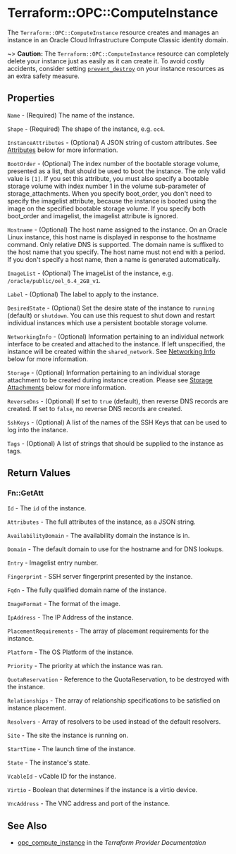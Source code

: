 # Terraform::OPC::ComputeInstance

The ``Terraform::OPC::ComputeInstance`` resource creates and manages an instance in an Oracle Cloud Infrastructure Compute Classic identity domain.

~> **Caution:** The ``Terraform::OPC::ComputeInstance`` resource can completely delete your
instance just as easily as it can create it. To avoid costly accidents,
consider setting
[``prevent_destroy``](/docs/configuration/resources.html#prevent_destroy)
on your instance resources as an extra safety measure.

## Properties

`Name` - (Required) The name of the instance.

`Shape` - (Required) The shape of the instance, e.g. `oc4`.

`InstanceAttributes` - (Optional) A JSON string of custom attributes. See [Attributes](#attributes) below for more information.

`BootOrder` - (Optional) The index number of the bootable storage volume, presented as a list, that should be used to boot the instance. The only valid value is `[1]`. If you set this attribute, you must also specify a bootable storage volume with index number 1 in the volume sub-parameter of storage_attachments. When you specify boot_order, you don't need to specify the imagelist attribute, because the instance is booted using the image on the specified bootable storage volume. If you specify both boot_order and imagelist, the imagelist attribute is ignored.

`Hostname` - (Optional) The host name assigned to the instance. On an Oracle Linux instance, this host name is displayed in response to the hostname command. Only relative DNS is supported. The domain name is suffixed to the host name that you specify. The host name must not end with a period. If you don't specify a host name, then a name is generated automatically.

`ImageList` - (Optional) The imageList of the instance, e.g. `/oracle/public/oel_6.4_2GB_v1`.

`Label` - (Optional) The label to apply to the instance.

`DesiredState` - (Optional) Set the desire state of the instance to `running` (default) or `shutdown`. You can use this request to shut down and restart individual instances which use a persistent bootable storage volume.

`NetworkingInfo` - (Optional) Information pertaining to an individual network interface to be created and attached to the instance. If left unspecified, the instance will be created within the `shared_network`. See [Networking Info](#networking-info) below for more information.

`Storage` - (Optional) Information pertaining to an individual storage attachment to be created during instance creation. Please see [Storage Attachments](#storage-attachments) below for more information.

`ReverseDns` - (Optional) If set to `true` (default), then reverse DNS records are created. If set to `false`, no reverse DNS records are created.

`SshKeys` - (Optional) A list of the names of the SSH Keys that can be used to log into the instance.

`Tags` - (Optional) A list of strings that should be supplied to the instance as tags.


## Return Values

### Fn::GetAtt

`Id` - The `id` of the instance.

`Attributes` - The full attributes of the instance, as a JSON string.

`AvailabilityDomain` - The availability domain the instance is in.

`Domain` - The default domain to use for the hostname and for DNS lookups.

`Entry` - Imagelist entry number.

`Fingerprint` - SSH server fingerprint presented by the instance.

`Fqdn` - The fully qualified domain name of the instance.

`ImageFormat` - The format of the image.

`IpAddress` - The IP Address of the instance.

`PlacementRequirements` - The array of placement requirements for the instance.

`Platform` - The OS Platform of the instance.

`Priority` - The priority at which the instance was ran.

`QuotaReservation` - Reference to the QuotaReservation, to be destroyed with the instance.

`Relationships` - The array of relationship specifications to be satisfied on instance placement.

`Resolvers` - Array of resolvers to be used instead of the default resolvers.

`Site` - The site the instance is running on.

`StartTime` - The launch time of the instance.

`State` - The instance's state.

`VcableId` - vCable ID for the instance.

`Virtio` - Boolean that determines if the instance is a virtio device.

`VncAddress` - The VNC address and port of the instance.

## See Also

* [opc_compute_instance](https://www.terraform.io/docs/providers/opc/r/compute_instance.html) in the _Terraform Provider Documentation_
